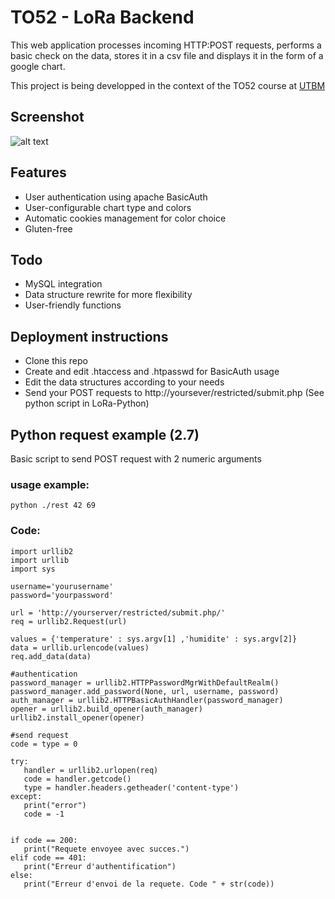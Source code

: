 # TO52 - LoRa Backend
This web application processes incoming HTTP:POST requests, performs a basic check on the data, stores it in a csv file and displays it in the form of a google chart.

This project is being developped in the context of the TO52 course at [UTBM](http://utbm.fr)

## Screenshot 

![alt text](http://dantz.fr/TO52/screenshot.png  "Application screenshot")


## Features
- User authentication using apache BasicAuth
- User-configurable chart type and colors
- Automatic cookies management for color choice
- Gluten-free

## Todo
- MySQL integration
- Data structure rewrite for more flexibility
- User-friendly functions

## Deployment instructions
- Clone this repo
- Create and edit .htaccess and .htpasswd for BasicAuth usage
- Edit the data structures according to your needs
- Send your POST requests to http://yoursever/restricted/submit.php (See python script in LoRa-Python)

 ## Python request example (2.7)
 Basic script to send POST request with 2 numeric arguments
### usage example:
 ```
 python ./rest 42 69
 ```
 ### Code:
 ```
import urllib2
import urllib
import sys

username='yourusername'
password='yourpassword'

url = 'http://yourserver/restricted/submit.php/'
req = urllib2.Request(url)

values = {'temperature' : sys.argv[1] ,'humidite' : sys.argv[2]}
data = urllib.urlencode(values)
req.add_data(data)

#authentication
password_manager = urllib2.HTTPPasswordMgrWithDefaultRealm()
password_manager.add_password(None, url, username, password)
auth_manager = urllib2.HTTPBasicAuthHandler(password_manager)
opener = urllib2.build_opener(auth_manager)
urllib2.install_opener(opener)

#send request
code = type = 0

try:
	handler = urllib2.urlopen(req)
	code = handler.getcode()
	type = handler.headers.getheader('content-type')
except:
	print("error")
	code = -1


if code == 200:
	print("Requete envoyee avec succes.")
elif code == 401:
	print("Erreur d'authentification")
else:
	print("Erreur d'envoi de la requete. Code " + str(code))

```